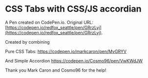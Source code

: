 # CSS Tabs with CSS/JS accordian 

A Pen created on CodePen.io. Original URL: [https://codepen.io/redfox_seattle/pen/GRrzLyj](https://codepen.io/redfox_seattle/pen/GRrzLyj).

Created by combining

Pure CSS Tabs:
https://codepen.io/markcaron/pen/MvGRYV

And Simple Accordion
https://codepen.io/Cosmo96/pen/VwKWdJW

Thank you Mark Caron and Cosmo96 for the help!

